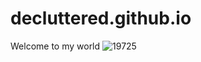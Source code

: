 # decluttered.github.io

Welcome to my world
![19725](https://github.com/user-attachments/assets/fd69039d-8787-4014-b49b-3af2107bbc97)

